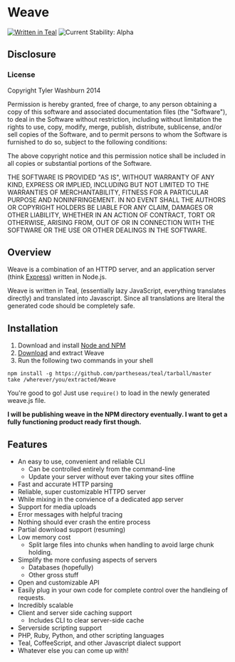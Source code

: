 # Weave

[![Written in Teal](http://img.shields.io/badge/teal-v0.3.1-62eaaa.svg?style=flat)](https://github.com/partheseas/teal)
![Current Stability: Alpha](http://img.shields.io/badge/stability-alpha-f04c5e.svg?style=flat)

## Disclosure

### License

Copyright Tyler Washburn 2014

Permission is hereby granted, free of charge, to any person obtaining a copy
of this software and associated documentation files (the "Software"), to deal
in the Software without restriction, including without limitation the rights
to use, copy, modify, merge, publish, distribute, sublicense, and/or sell
copies of the Software, and to permit persons to whom the Software is
furnished to do so, subject to the following conditions:

The above copyright notice and this permission notice shall be included in all
copies or substantial portions of the Software.

THE SOFTWARE IS PROVIDED "AS IS", WITHOUT WARRANTY OF ANY KIND, EXPRESS OR
IMPLIED, INCLUDING BUT NOT LIMITED TO THE WARRANTIES OF MERCHANTABILITY,
FITNESS FOR A PARTICULAR PURPOSE AND NONINFRINGEMENT. IN NO EVENT SHALL THE
AUTHORS OR COPYRIGHT HOLDERS BE LIABLE FOR ANY CLAIM, DAMAGES OR OTHER
LIABILITY, WHETHER IN AN ACTION OF CONTRACT, TORT OR OTHERWISE, ARISING FROM,
OUT OF OR IN CONNECTION WITH THE SOFTWARE OR THE USE OR OTHER DEALINGS IN THE
SOFTWARE.

## Overview

Weave is a combination of an HTTPD server, and an application server (think [Express](http://expressjs.com/)) written in Node.js.

Weave is written in Teal, (essentially lazy JavaScript, everything translates directly) and translated into Javascript.
Since all translations are literal the generated code should be completely safe.

## Installation

1. Download and install [Node and NPM](http://nodejs.org/)
2. [Download](https://github.com/partheseas/weave/tarball/master) and extract Weave
3. Run the following two commands in your shell

```Shell
npm install -g https://github.com/partheseas/teal/tarball/master
take /wherever/you/extracted/Weave
```

You're good to go! Just use `require()` to load in the newly generated weave.js file.

**I will be publishing weave in the NPM directory eventually. I want to get a fully functioning product ready first though.**

## Features

- An easy to use, convenient and reliable CLI
  - Can be controlled entirely from the command-line
  - Update your server without ever taking your sites offline
- Fast and accurate HTTP parsing
- Reliable, super customizable HTTPD server
- While mixing in the convience of a dedicated app server
- Support for media uploads
- Error messages with helpful tracing
- Nothing should ever crash the entire process
- Partial download support (resuming)
- Low memory cost
  - Split large files into chunks when handling to avoid large chunk holding.
- Simplify the more confusing aspects of servers
  - Databases (hopefully)
  - Other gross stuff
- Open and customizable API
- Easily plug in your own code for complete control over the handleing of requests.
- Incredibly scalable
- Client and server side caching support
  - Includes CLI to clear server-side cache
- Serverside scripting support
 - PHP, Ruby, Python, and other scripting languages
 - Teal, CoffeeScript, and other Javascript dialect support
- Whatever else you can come up with!